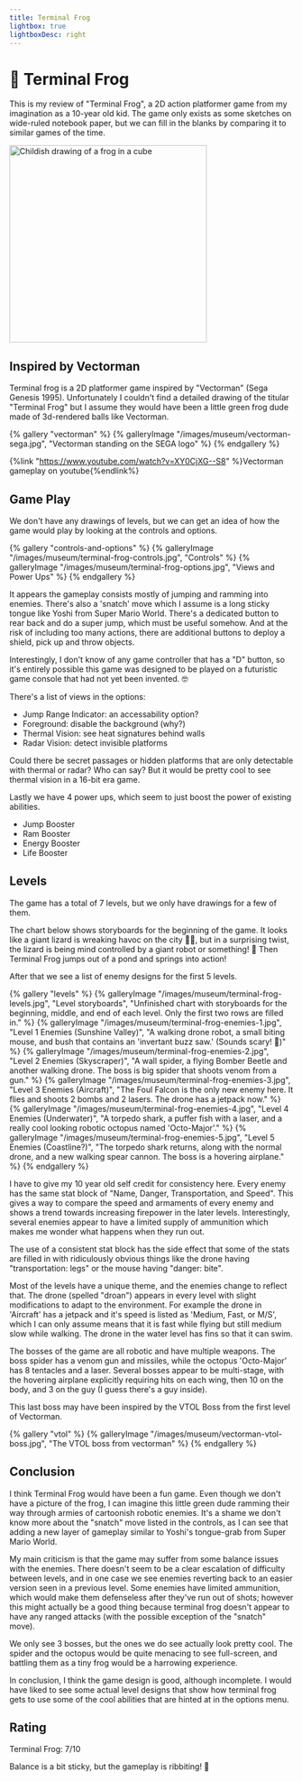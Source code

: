 ```yaml
---
title: Terminal Frog
lightbox: true
lightboxDesc: right
---
```


# 🐸 Terminal Frog

This is my review of "Terminal Frog", a 2D action platformer game from my imagination as a 10-year old kid. The game only exists as some sketches on wide-ruled notebook paper, but we can fill in the blanks by comparing it to similar games of the time.

<img src="/images/museum/terminal-frog-cube.jpg" alt="Childish drawing of a frog in a cube" width=350px/>

## Inspired by Vectorman

Terminal frog is a 2D platformer game inspired by "Vectorman" (Sega Genesis 1995). Unfortunately I couldn't find a detailed drawing of the titular "Terminal Frog" but I assume they would have been a little green frog dude made of 3d-rendered balls like Vectorman.

{% gallery "vectorman" %}
{% galleryImage "/images/museum/vectorman-sega.jpg", "Vectorman standing on the SEGA logo" %}
{% endgallery %}

{%link "https://www.youtube.com/watch?v=XY0CjXG--S8" %}Vectorman gameplay on youtube{%endlink%}

## Game Play

We don't have any drawings of levels, but we can get an idea of how the game would play by looking at the controls and options.

{% gallery "controls-and-options" %}
{% galleryImage "/images/museum/terminal-frog-controls.jpg", "Controls" %}
{% galleryImage "/images/museum/terminal-frog-options.jpg", "Views and Power Ups" %}
{% endgallery %}

It appears the gameplay consists mostly of jumping and ramming into enemies. There's also a 'snatch' move which I assume is a long sticky tongue like Yoshi from Super Mario World. There's a dedicated button to rear back and do a super jump, which must be useful somehow. And at the risk of including too many actions, there are additional buttons to deploy a shield, pick up and throw objects.

Interestingly, I don't know of any game controller that has a "D" button, so it's entirely possible this game was designed to be played on a futuristic game console that had not yet been invented. 🤓

There's a list of views in the options:

- Jump Range Indicator: an accessability option?
- Foreground: disable the background (why?)
- Thermal Vision: see heat signatures behind walls
- Radar Vision: detect invisible platforms

Could there be secret passages or hidden platforms that are only detectable with thermal or radar? Who can say? But it would be pretty cool to see thermal vision in a 16-bit era game.

Lastly we have 4 power ups, which seem to just boost the power of existing abilities.

- Jump Booster
- Ram Booster
- Energy Booster
- Life Booster

## Levels

The game has a total of 7 levels, but we only have drawings for a few of them.

The chart below shows storyboards for the beginning of the game. It looks like a giant lizard is wreaking havoc on the city 🏫🦖, but in a surprising twist, the lizard is being mind controlled by a giant robot or something! 🤖 Then Terminal Frog jumps out of a pond and springs into action!

After that we see a list of enemy designs for the first 5 levels.

{% gallery "levels" %}
{% galleryImage "/images/museum/terminal-frog-levels.jpg", "Level storyboards", "Unfinished chart with storyboards for the beginning, middle, and end of each level. Only the first two rows are filled in." %}
{% galleryImage "/images/museum/terminal-frog-enemies-1.jpg", "Level 1 Enemies (Sunshine Valley)", "A walking drone robot, a small biting mouse, and bush that contains an 'invertant buzz saw.' (Sounds scary! 😬)" %}
{% galleryImage "/images/museum/terminal-frog-enemies-2.jpg", "Level 2 Enemies (Skyscraper)", "A wall spider, a flying Bomber Beetle and another walking drone. The boss is big spider that shoots venom from a gun." %}
{% galleryImage "/images/museum/terminal-frog-enemies-3.jpg", "Level 3 Enemies (Aircraft)", "The Foul Falcon is the only new enemy here. It flies and shoots 2 bombs and 2 lasers. The drone has a jetpack now." %}
{% galleryImage "/images/museum/terminal-frog-enemies-4.jpg", "Level 4 Enemies (Underwater)", "A torpedo shark, a puffer fish with a laser, and a really cool looking robotic octopus named 'Octo-Major'." %}
{% galleryImage "/images/museum/terminal-frog-enemies-5.jpg", "Level 5 Enemies (Coastline?)", "The torpedo shark returns, along with the normal drone, and a new walking spear cannon. The boss is a hovering airplane." %}
{% endgallery %}

I have to give my 10 year old self credit for consistency here. Every enemy has the same stat block of "Name, Danger, Transportation, and Speed". This gives a way to compare the speed and armaments of every enemy and shows a trend towards increasing firepower in the later levels. Interestingly, several enemies appear to have a limited supply of ammunition which makes me wonder what happens when they run out.

The use of a consistent stat block has the side effect that some of the stats are filled in with ridiculously obvious things like the drone having "transportation: legs" or the mouse having "danger: bite".

Most of the levels have a unique theme, and the enemies change to reflect that. The drone (spelled "droan") appears in every level with slight modifications to adapt to the environment. For example the drone in 'Aircraft' has a jetpack and it's speed is listed as 'Medium, Fast, or M/S', which I can only assume means that it is fast while flying but still medium slow while walking. The drone in the water level has fins so that it can swim.

The bosses of the game are all robotic and have multiple weapons. The boss spider has a venom gun and missiles, while the octopus 'Octo-Major' has 8 tentacles and a laser. Several bosses appear to be multi-stage, with the hovering airplane explicitly requiring hits on each wing, then 10 on the body, and 3 on the guy (I guess there's a guy inside).

This last boss may have been inspired by the VTOL Boss from the first level of Vectorman.

{% gallery "vtol" %}
{% galleryImage "/images/museum/vectorman-vtol-boss.jpg", "The VTOL boss from vectorman" %}
{% endgallery %}

## Conclusion

I think Terminal Frog would have been a fun game. Even though we don't have a picture of the frog, I can imagine this little green dude ramming their way through armies of cartoonish robotic enemies. It's a shame we don't know more about the "snatch" move listed in the controls, as I can see that adding a new layer of gameplay similar to Yoshi's tongue-grab from Super Mario World.

My main criticism is that the game may suffer from some balance issues with the enemies. There doesn't seem to be a clear escalation of difficulty between levels, and in one case we see enemies reverting back to an easier version seen in a previous level. Some enemies have limited ammunition, which would make them defenseless after they've run out of shots; however this might actually be a good thing because terminal frog doesn't appear to have any ranged attacks (with the possible exception of the "snatch" move).

We only see 3 bosses, but the ones we do see actually look pretty cool. The spider and the octopus would be quite menacing to see full-screen, and battling them as a tiny frog would be a harrowing experience.

In conclusion, I think the game design is good, although incomplete. I would have liked to see some actual level designs that show how terminal frog gets to use some of the cool abilities that are hinted at in the options menu.

## Rating

Terminal Frog: 7/10

Balance is a bit sticky, but the gameplay is ribbiting! 🐸
